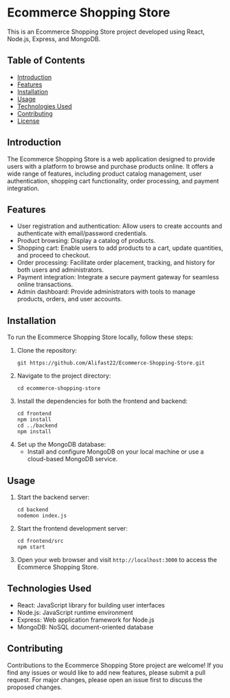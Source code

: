 # Ecommerce Shopping Store

This is an Ecommerce Shopping Store project developed using React, Node.js, Express, and MongoDB.

## Table of Contents
- [Introduction](#introduction)
- [Features](#features)
- [Installation](#installation)
- [Usage](#usage)
- [Technologies Used](#technologies-used)
- [Contributing](#contributing)
- [License](#license)

## Introduction
The Ecommerce Shopping Store is a web application designed to provide users with a platform to browse and purchase products online. It offers a wide range of features, including product catalog management, user authentication, shopping cart functionality, order processing, and payment integration.

## Features
- User registration and authentication: Allow users to create accounts and authenticate with email/password credentials.
- Product browsing: Display a catalog of products.
- Shopping cart: Enable users to add products to a cart, update quantities, and proceed to checkout.
- Order processing: Facilitate order placement, tracking, and history for both users and administrators.
- Payment integration: Integrate a secure payment gateway for seamless online transactions.
- Admin dashboard: Provide administrators with tools to manage products, orders, and user accounts.

## Installation
To run the Ecommerce Shopping Store locally, follow these steps:

1. Clone the repository:
   ```
   git https://github.com/Alifast22/Ecommerce-Shopping-Store.git
   ```
2. Navigate to the project directory:
   ```
   cd ecommerce-shopping-store
   ```
3. Install the dependencies for both the frontend and backend:
   ```
   cd frontend
   npm install
   cd ../backend
   npm install
   ```
4. Set up the MongoDB database:
   - Install and configure MongoDB on your local machine or use a cloud-based MongoDB service.


## Usage
1. Start the backend server:
   ```
   cd backend
   nodemon index.js
   ```
2. Start the frontend development server:
   ```
   cd frontend/src
   npm start
   ```
3. Open your web browser and visit `http://localhost:3000` to access the Ecommerce Shopping Store.

## Technologies Used
- React: JavaScript library for building user interfaces
- Node.js: JavaScript runtime environment
- Express: Web application framework for Node.js
- MongoDB: NoSQL document-oriented database

## Contributing
Contributions to the Ecommerce Shopping Store project are welcome! If you find any issues or would like to add new features, please submit a pull request. For major changes, please open an issue first to discuss the proposed changes.

